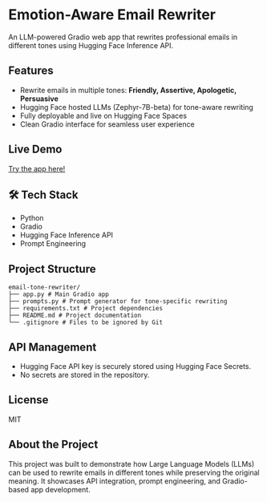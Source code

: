 #  Emotion-Aware Email Rewriter

An LLM-powered Gradio web app that rewrites professional emails in different tones using Hugging Face Inference API.

##  Features
- Rewrite emails in multiple tones: **Friendly, Assertive, Apologetic, Persuasive**
- Hugging Face hosted LLMs (Zephyr-7B-beta) for tone-aware rewriting
- Fully deployable and live on Hugging Face Spaces
- Clean Gradio interface for seamless user experience

##  Live Demo
 [Try the app here!](https://huggingface.co/spaces/RonnieX7/email-tone-rewriter)

## 🛠️ Tech Stack
- Python
- Gradio
- Hugging Face Inference API
- Prompt Engineering

##  Project Structure
```
email-tone-rewriter/
├── app.py # Main Gradio app
├── prompts.py # Prompt generator for tone-specific rewriting
├── requirements.txt # Project dependencies
├── README.md # Project documentation
└── .gitignore # Files to be ignored by Git
```

##  API Management
- Hugging Face API key is securely stored using Hugging Face Secrets.
- No secrets are stored in the repository.

##  License
MIT

##  About the Project
This project was built to demonstrate how Large Language Models (LLMs) can be used to rewrite emails in different tones while preserving the original meaning. It showcases API integration, prompt engineering, and Gradio-based app development.

